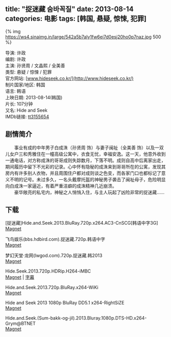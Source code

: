 title: "捉迷藏 숨바꼭질"
date: 2013-08-14
categories: 电影
tags: [韩国, 悬疑, 惊悚, 犯罪]
---
{% img https://ws4.sinaimg.in/large/542a5b7aly1fw6ei7d0esj20ho0p7naz.jpg 500 %}

导演: 许政  
编剧: 许政  
主演: 孙贤周 / 文晶熙 / 全美善  
类型: 悬疑 / 惊悚 / 犯罪  
官方网站: [www.hideseek.co.kr/](http://www.hideseek.co.kr/)  
制片国家/地区: 韩国  
语言: 韩语  
上映日期: 2013-08-14(韩国)  
片长: 107分钟  
又名: Hide and Seek  
IMDb链接: [tt3155654](http://www.imdb.com/title/tt3155654)

## 剧情简介

　　事业有成的中年男子白成洙（孙贤周 饰）与妻子闽祉（全美善 饰）以及一双儿女户三和秀雅住在一幢高级公寓中，衣食无忧，幸福安逸。这一天，他意外收到一通电话，对方称成洙的哥哥成则失踪数月，下落不明。成则自高中后离家出走，期间履历中留下不光彩的记录。心中怀有隐秘的成洙来到哥哥所在的公寓，发现其房内有许多别人衣物，并且周围住户都对成则谈之色变，而各家门口也都标记了意义不明的记号。未过多久，一名头戴摩托盔的神秘男子袭击了闽祉母子，危险明显向白成洙一家逼近，有着严重洁癖的成洙精神几近崩溃。  
　　豪华敞亮的私宅内，神秘之人悄悄入住，与主人玩起了凶险非常的捉迷藏……

## 下载

\[捉迷藏\]Hide.and.Seek.2013.BluRay.720p.x264.AC3-CnSCG\[韩语中字3G\]  
[Magnet](magnet:?xt=urn:btih:F1D08A024CBDA33C7E7925D0164483062677B78E)

飞鸟娱乐(bbs.hdbird.com).捉迷藏.720p.韩语中字  
[Magnet](magnet:?xt=urn:btih:5FDA2D0FE8458B2095E0A3CA1879E397C3E159D5)

梦幻天堂·龙网(lwgod.com).720p.捉迷藏.韩2013  
[Magnet](magnet:?xt=urn:btih:DF2D5202389D3CB8A0A418C3DBFAFF54B858000B)

Hide.Seek.2013.720p.HDRip.H264-iMBC  
[Magnet](magnet:?xt=urn:btih:2C8C5354FD666C54E3927B14DBFA97FD67E3AA3F) | [字幕](https://www.lanzous.com/i23dj6d)

Hide.and.Seek.2013.720p.BluRay.x264-WiKi  
[Magnet](magnet:?xt=urn:btih:4056EFDFFE7567CC5A4BF0809B5CAA9A61C64C75)

Hide and Seek 2013 1080p BluRay DD5.1 x264-RightSiZE  
[Magnet](magnet:?xt=urn:btih:951603713FF1F553474122F3ACAD80882A00A5AB)

Hide.and.Seek.(Sum-bakk-og-jil).2013.Bluray.1080p.DTS-HD.x264-Grym@BTNET  
[Magnet](magnet:?xt=urn:btih:4AB293F3F48EB4A40CCAA1A5039FDD9BCD87997E)
